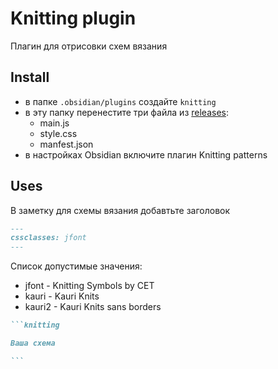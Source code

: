 # Knitting plugin

Плагин для отрисовки схем вязания

## Install
- в папке `.obsidian/plugins` создайте `knitting`
- в эту папку перенестите три файла из [releases](https://github.com/dordenis/obsidian-knitting-plugin/releases): 
  - main.js
  - style.css
  - manfest.json
- в настройках Obsidian включите плагин Knitting patterns

## Uses

В заметку для схемы вязания добавтьте заголовок

~~~markdown
---
cssclasses: jfont
---
~~~

Список допустимые значения:
- jfont - Knitting Symbols by CET
- kauri - Kauri Knits
- kauri2 - Kauri Knits sans borders

~~~markdown
```knitting

Ваша схема

```
~~~
